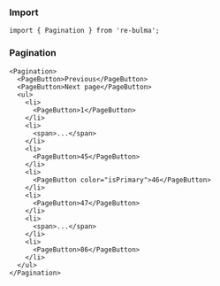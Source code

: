   ### Import

  `import { Pagination } from 're-bulma';`

  ### Pagination

    <Pagination>
      <PageButton>Previous</PageButton>
      <PageButton>Next page</PageButton>
      <ul>
        <li>
          <PageButton>1</PageButton>
        </li>
        <li>
          <span>...</span>
        </li>
        <li>
          <PageButton>45</PageButton>
        </li>
        <li>
          <PageButton color="isPrimary">46</PageButton>
        </li>
        <li>
          <PageButton>47</PageButton>
        </li>
        <li>
          <span>...</span>
        </li>
        <li>
          <PageButton>86</PageButton>
        </li>
      </ul>
    </Pagination>
